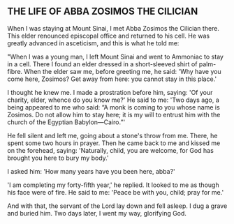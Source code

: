 ## THE LIFE OF ABBA ZOSIMOS THE CILICIAN

When I was staying at Mount Sinai, I met Abba Zosimos the Cilician there. This elder renounced episcopal office and returned to his cell. He was greatly advanced in asceticism, and this is what he told me: 

"When I was a young man, I left Mount Sinai and went to Ammoniac to stay in a cell. There I found an elder dressed in a short-sleeved shirt of palm-fibre. When the elder saw me, before greeting me, he said: 'Why have you come here, Zosimos? Get away from here: you cannot stay in this place.' 

I thought he knew me. I made a prostration before him, saying: 'Of your charity, elder, whence do you know me?' He said to me: 'Two days ago, a being appeared to me who said: “A monk is coming to you whose name is Zosimos. Do not allow him to stay here; it is my will to entrust him with the church of the Egyptian Babylon—Cairo.”' 

He fell silent and left me, going about a stone's throw from me. There, he spent some two hours in prayer. Then he came back to me and kissed me on the forehead, saying: 'Naturally, child, you are welcome, for God has brought you here to bury my body.' 

I asked him: 'How many years have you been here, abba?' 

'I am completing my forty-fifth year,' he replied. It looked to me as though his face were of fire. He said to me: 'Peace be with you, child; pray for me.' 

And with that, the servant of the Lord lay down and fell asleep. I dug a grave and buried him. Two days later, I went my way, glorifying God.
